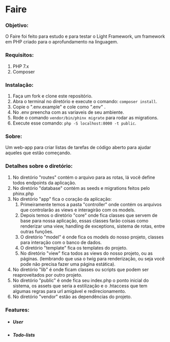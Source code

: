 # Faire

### Objetivo:
O Faire foi feito para estudo e para testar o Light Framework, um framework em PHP criado para o aprofundamento na linguagem.

### Requisitos: 
   1. PHP 7.x
   2. Composer

### Instalação:
   1. Faça um fork e clone este repositório.
   2. Abra o terminal no diretório e execute o comando:  ```composer install```.
   3. Copie o ".env.example" e cole como ".env" .
   4. No .env preencha com as variaveis de seu ambiente.
   5. Rode o comando ```vendor/bin/phinx migrate``` para rodar as migrations.
   3. Execute esse comando: ```php -S localhost:8000 -t public```. 

### Sobre: 
Um web-app para criar listas de tarefas de código aberto para ajudar aqueles que estão começando.

### Detalhes sobre o diretório: 
1. No diretório "routes" contém o arquivo para as rotas, lá você define todos endpoints da aplicação.
2. No diretório "database" contém as seeds e migrations feitos pelo phinx.php
3. No diretório "app" fica o coração da aplicação:
    1. Primeiramente temos a pasta "controller" onde contém os arquivos que controlarão as views e interagirão com os models.
    2. Depois temos o diretório "core" onde fica classes que servem de base para nossa aplicação, essas classes farão coisas como renderizar uma view, handling de exceptions, sistema de rotas, entre outras funções.
    3. O diretório "model" é onde fica os models do nosso projeto, classes para interação com o banco de dados.
    4. O diretório "template" fica os templates do projeto.
    5. No diretório "view" fica todos as views do nosso projeto, ou as páginas. (lembrando que usa o twig para renderização, ou seja você pode não precisa fazer uma página estática).
4. No diretório "lib" é onde ficam classes ou scripts que podem ser reaproveitados por outro projeto.
5. No diretório "public" é onde fica seu index.php o ponto inicial do sistema, os assets que seria a estilização e o .htaccess que tem algumas regras para url amigável e redirecionamento.
6. No diretório "vendor" estão as dependências do projeto.

### Features:
    
* ##### User
* ##### Todo-lists